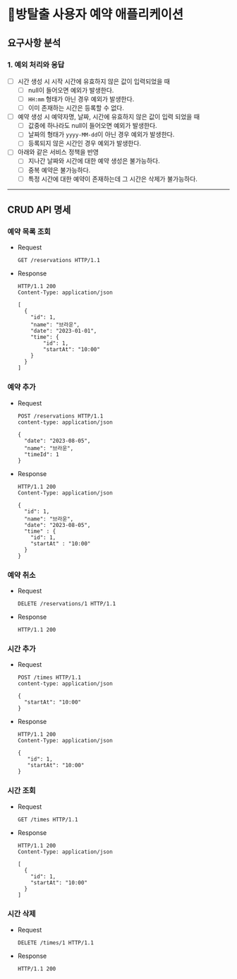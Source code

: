 # 🚪방탈출 사용자 예약 애플리케이션

## 요구사항 분석

### 1. 예외 처리와 응답

- [ ] 시간 생성 시 시작 시간에 유효하지 않은 값이 입력되었을 때
  - [ ] null이 들어오면 예외가 발생한다.
  - [ ] `HH:mm` 형태가 아닌 경우 예외가 발생한다.
  - [ ] 이미 존재하는 시간은 등록할 수 없다.
- [ ] 예약 생성 시 예약자명, 날짜, 시간에 유효하지 않은 값이 입력 되었을 때
  - [ ] 값중에 하나라도 null이 들어오면 예외가 발생한다.
  - [ ] 날짜의 형태가 `yyyy-MM-dd`이 아닌 경우 예외가 발생한다.
  - [ ] 등록되지 않은 시간인 경우 예외가 발생한다.
- [ ] 아래와 같은 서비스 정책을 반영
  - [ ] 지나간 날짜와 시간에 대한 예약 생성은 불가능하다.
  - [ ] 중복 예약은 불가능하다.
  - [ ] 특정 시간에 대한 예약이 존재하는데 그 시간은 삭제가 불가능하다.

---

## CRUD API 명세

### 예약 목록 조회

* Request
    ```
    GET /reservations HTTP/1.1
    ```
* Response
    ```
    HTTP/1.1 200 
    Content-Type: application/json

    [
      {
        "id": 1,
        "name": "브라운",
        "date": "2023-01-01",
        "time": {
            "id": 1,
            "startAt": "10:00"
        }
      }
    ]
    ```

### 예약 추가

* Request
    ```
    POST /reservations HTTP/1.1
    content-type: application/json

    {
      "date": "2023-08-05",
      "name": "브라운",
      "timeId": 1
    }
    ```
* Response
    ```
    HTTP/1.1 200 
    Content-Type: application/json

    {
      "id": 1,
      "name": "브라운",
      "date": "2023-08-05",
      "time" : {
        "id": 1,
        "startAt" : "10:00"
      }
    }
    ```

### 예약 취소

* Request
    ```
    DELETE /reservations/1 HTTP/1.1
    ```
* Response
    ```
    HTTP/1.1 200
    ```

### 시간 추가

* Request
    ```
    POST /times HTTP/1.1
    content-type: application/json

    {
      "startAt": "10:00"
    }
    ```
* Response
    ```
    HTTP/1.1 200
    Content-Type: application/json

    {
       "id": 1,
       "startAt": "10:00"
    }
    ```

### 시간 조회

* Request
    ```
    GET /times HTTP/1.1
    ```
* Response
    ```
    HTTP/1.1 200 
    Content-Type: application/json
  
    [
      {
        "id": 1,
        "startAt": "10:00"
      }
    ]
    ```

### 시간 삭제

* Request
    ```
    DELETE /times/1 HTTP/1.1
    ```
* Response
    ```
    HTTP/1.1 200
    ```
